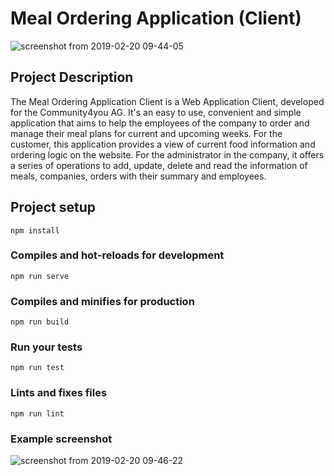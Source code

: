 # Meal Ordering Application (Client) 

![screenshot from 2019-02-20 09-44-05](https://user-images.githubusercontent.com/16364918/53086943-585bd500-3506-11e9-9189-a75492741fce.png)

## Project Description 

  The Meal Ordering Application Client is a Web Application Client, developed for the Community4you AG. It's an easy to use, convenient and simple application that aims to help the employees of the company to order and manage their meal plans for current and upcoming weeks. For the customer, this application provides a view of current food information and ordering logic on the website. For the administrator in the company, it offers a series of operations to add, update, delete and read the information of meals, companies, orders with their summary and employees.

## Project setup
```
npm install
```

### Compiles and hot-reloads for development
```
npm run serve
```

### Compiles and minifies for production
```
npm run build
```

### Run your tests
```
npm run test
```

### Lints and fixes files
```
npm run lint
```
### Example screenshot

![screenshot from 2019-02-20 09-46-22](https://user-images.githubusercontent.com/16364918/53086941-585bd500-3506-11e9-8231-627f40074a3a.png)

